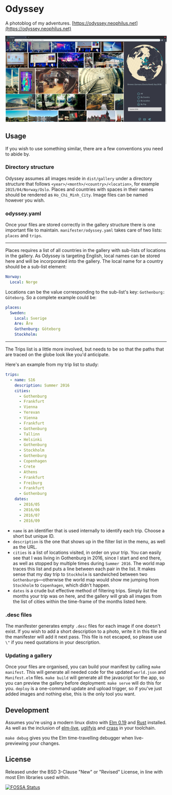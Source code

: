# Odyssey

A photoblog of my adventures. [https://odyssey.neophilus.net](https://odyssey.neophilus.net)

<center><img src="odyssey.jpg" /></center>

## Usage

If you wish to use something similar, there are a few conventions you need to abide by.

### Directory structure

Odyssey assumes all images reside in `dist/gallery` under a directory structure that follows `<year>/<month>/<country>/<location>`, for example `2015/04/Norway/Oslo`.
Places and countries with spaces in their names should be rendered as `Ho_Chi_Minh_City`.
Image files can be named however you wish.

### odyssey.yaml

Once your files are stored correctly in the gallery structure there is one important file to maintain.
`manifester/odyssey.yaml` takes care of two lists: `places` and `trips`.

---

Places requires a list of all countries in the gallery with sub-lists of locations in the gallery.
As Odyssey is targeting English, local names can be stored here and will be incorporated into the gallery.
The local name for a country should be a sub-list element:

```yaml
Norway:
  Local: Norge
```

Locations can be the value corresponding to the sub-list's key: `Gothenburg: Göteborg`.
So a complete example could be:

```yaml
places:
  Sweden:
    Local: Sverige
    Are: Åre
    Gothenburg: Göteborg
    Stockholm:
```

---

The Trips list is a little more involved, but needs to be so that the paths that are traced on the globe look like you'd anticipate.

Here's an example from my trip list to study:

```yaml
trips:
  - name: S16
    description: Summer 2016
    cities:
      - Gothenburg
      - Frankfurt
      - Vienna
      - Yerevan
      - Vienna
      - Frankfurt
      - Gothenburg
      - Tallinn
      - Helsinki
      - Gothenburg
      - Stockholm
      - Gothenburg
      - Copenhagen
      - Crete
      - Athens
      - Frankfurt
      - Freiburg
      - Frankfurt
      - Gothenburg
    dates:
      - 2016/05
      - 2016/06
      - 2016/07
      - 2016/09
```

- `name` is an identifier that is used internally to identify each trip. Choose a short but unique ID.
- `description` is the one that shows up in the filter list in the menu, as well as the URL.
- `cities` is a list of locations visited, in order on your trip. You can easily see that I was living in Gothenburg in 2016, since I start and end there, as well as stopped by multiple times during `Summer 2016`. The world map traces this list and puts a line between each pair in the list. It makes sense that my day trip to `Stockholm` is sandwiched between two `Gothenburg`s&mdash;otherwise the world map would show me jumping from `Stockholm` to `Copenhagen`, which didn't happen.
- `dates` is a crude but effective method of filtering trips. Simply list the months your trip was on here, and the gallery will grab all images from the list of cities within the time-frame of the months listed here.

### .desc files

The manifester generates empty `.desc` files for each image if one doesn't exist.
If you wish to add a short description to a photo, write it in this file and the manifester will add it next pass.
This file is not escaped, so please use `\"` if you need quotations in your description.

### Updating a gallery

Once your files are organised, you can build your manifest by calling `make manifest`. This will  generate all needed code for the updated `world.json` and `Manifest.elm` files.
`make build` will generate all the javascript for the app, so you can preview the gallery before deployment: `make serve` will do this for you.
`deploy` is a one-command update and upload trigger, so if you've just added images and nothing else, this is the only tool you want.

## Development

Assumes you're using a modern linux distro with [Elm 0.19](https://elm-lang.org/) and [Rust](https://www.rust-lang.org/) installed. As well as the inclusion of [elm-live](https://github.com/wking-io/elm-live), [uglifyjs](http://lisperator.net/uglifyjs/) and [crass](https://github.com/mattbasta/crass) in your toolchain.

`make debug` gives you the Elm time-travelling debugger when live-previewing your changes.

## License

Released under the BSD 3-Clause "New" or "Revised" License, in line with most Elm libraries used within.

[![FOSSA Status](https://app.fossa.io/api/projects/git%2Bgithub.com%2FLibbum%2FOdyssey.svg?type=large)](https://app.fossa.io/projects/git%2Bgithub.com%2FLibbum%2FOdyssey?ref=badge_large)
